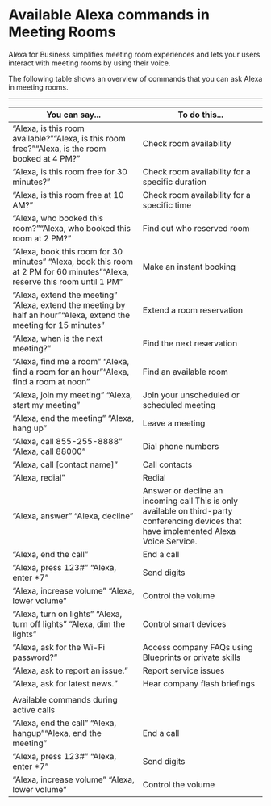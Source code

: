 # Available Alexa commands in Meeting Rooms<a name="alexa-commands"></a>

Alexa for Business simplifies meeting room experiences and lets your users interact with meeting rooms by using their voice\. 

The following table shows an overview of commands that you can ask Alexa in meeting rooms\. 


****  

| You can say\.\.\. | To do this\.\.\. | 
| --- | --- | 
| “Alexa, is this room available?”“Alexa, is this room free?”“Alexa, is the room booked at 4 PM?”  | Check room availability | 
| “Alexa, is this room free for 30 minutes?” | Check room availability for a specific duration | 
| “Alexa, is this room free at 10 AM?” | Check room availability for a specific time | 
| “Alexa, who booked this room?”“Alexa, who booked this room at 2 PM?” | Find out who reserved room  | 
| “Alexa, book this room for 30 minutes” “Alexa, book this room at 2 PM for 60 minutes”“Alexa, reserve this room until 1 PM”  | Make an instant booking | 
| “Alexa, extend the meeting” “Alexa, extend the meeting by half an hour”“Alexa, extend the meeting for 15 minutes”  | Extend a room reservation  | 
| “Alexa, when is the next meeting?” | Find the next reservation | 
| “Alexa, find me a room” “Alexa, find a room for an hour”“Alexa, find a room at noon”  | Find an available room | 
| “Alexa, join my meeting” “Alexa, start my meeting” | Join your unscheduled or scheduled meeting | 
| “Alexa, end the meeting” “Alexa, hang up” | Leave a meeting | 
| “Alexa, call 855\-255\-8888” “Alexa, call 88000”  | Dial phone numbers | 
| “Alexa, call \[contact name\]” | Call contacts | 
| “Alexa, redial” | Redial | 
| “Alexa, answer” “Alexa, decline”  | Answer or decline an incoming call This is only available on third\-party conferencing devices that have implemented Alexa Voice Service\.  | 
| “Alexa, end the call” | End a call | 
| “Alexa, press 123\#” “Alexa, enter \*7”  | Send digits | 
| “Alexa, increase volume” “Alexa, lower volume” | Control the volume | 
| “Alexa, turn on lights” “Alexa, turn off lights” “Alexa, dim the lights”  | Control smart devices | 
| “Alexa, ask <company> for the Wi\-Fi password?”  | Access company FAQs using Blueprints or private skills | 
| “Alexa, ask <company> to report an issue\.”  | Report service issues | 
| “Alexa, ask <company> for latest news\.” | Hear company flash briefings | 
|  |  | 
| Available commands during active calls |  | 
| “Alexa, end the call” “Alexa, hangup”“Alexa, end the meeting”  | End a call | 
| “Alexa, press 123\#” “Alexa, enter \*7”  | Send digits | 
| “Alexa, increase volume” “Alexa, lower volume” | Control the volume | 